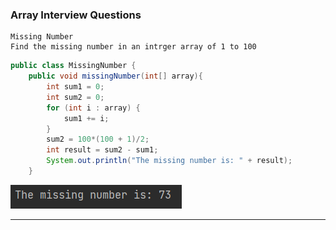 ### Array Interview Questions

```
Missing Number
Find the missing number in an intrger array of 1 to 100
```
```java
public class MissingNumber {
    public void missingNumber(int[] array){
        int sum1 = 0;
        int sum2 = 0;
        for (int i : array) {
            sum1 += i;
        }
        sum2 = 100*(100 + 1)/2;
        int result = sum2 - sum1;
        System.out.println("The missing number is: " + result);
    }
```
![img.png](img.png)
***
